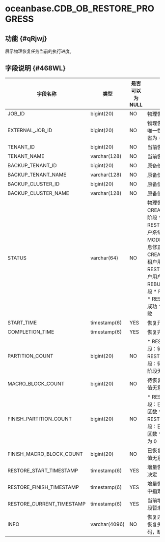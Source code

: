 oceanbase.CDB_OB_RESTORE_PROGRESS 
======================================================



功能 {#qRjwj}
-----------

展示物理恢复任务当前的执行进度。

字段说明 {#468WL}
-------------



|           字段名称            |      类型       | 是否可以为 NULL |                                                                                                                                                                                                                                                                                                       描述                                                                                                                                                                                                                                                                                                        |
|---------------------------|---------------|------------|-----------------------------------------------------------------------------------------------------------------------------------------------------------------------------------------------------------------------------------------------------------------------------------------------------------------------------------------------------------------------------------------------------------------------------------------------------------------------------------------------------------------------------------------------------------------------------------------------------------------|
| JOB_ID                    | bigint(20)    | NO         | 物理恢复任务唯一标识                                                                                                                                                                                                                                                                                                                                                                                                                                                                                                                                                                                                      |
| EXTERNAL_JOB_ID           | bigint(20)    | NO         | 物理恢复任务外部标识，不保证唯一性；在恢复命令中传入，缺省为 -1                                                                                                                                                                                                                                                                                                                                                                                                                                                                                                                                                                               |
| TENANT_ID                 | bigint(20)    | NO         | 当前恢复的租户 ID，缺省值 -1                                                                                                                                                                                                                                                                                                                                                                                                                                                                                                                                                                                               |
| TENANT_NAME               | varchar(128)  | NO         | 当前恢复的租户名，缺省值为空                                                                                                                                                                                                                                                                                                                                                                                                                                                                                                                                                                                                  |
| BACKUP_TENANT_ID          | bigint(20)    | NO         | 原备份的租户 ID                                                                                                                                                                                                                                                                                                                                                                                                                                                                                                                                                                                                       |
| BACKUP_TENANT_NAME        | varchar(128)  | NO         | 原备份的租户名                                                                                                                                                                                                                                                                                                                                                                                                                                                                                                                                                                                                         |
| BACKUP_CLUSTER_ID         | bigint(20)    | NO         | 原备份的集群 ID                                                                                                                                                                                                                                                                                                                                                                                                                                                                                                                                                                                                       |
| BACKUP_CLUSTER_NAME       | varchar(128)  | NO         | 原备份的集群名                                                                                                                                                                                                                                                                                                                                                                                                                                                                                                                                                                                                         |
| STATUS                    | varchar(64)   | NO         | 物理恢复所处阶段： * CREATE_TENANT：创建租户阶段   * RESTORE_SYS_REPLICA：租户系统表恢复阶段   * MODIFY_SCHEMA：租户元信息修正阶段   * CREATE_USER_PARTITIONS：租户用户表创建阶段   * RESTORE_USER_REPLICA：租户用户表恢复阶段   * REBUILD_INDEX：索引重建阶段   * POST_CHECK：校验阶段   * RESTORE_SUCCESS：恢复成功   * RESTORE_FAIL：恢复失败    |
| START_TIME                | timestamp(6)  | YES        | 恢复开始时间                                                                                                                                                                                                                                                                                                                                                                                                                                                                                                                                                                                                          |
| COMPLETION_TIME           | timestamp(6)  | YES        | 恢复完成时间                                                                                                                                                                                                                                                                                                                                                                                                                                                                                                                                                                                                          |
| PARTITION_COUNT           | bigint(20)    | NO         | * RESTORE_SYS_REPLICA 阶段：待恢复系统表分区数   * RESTORE_USER_REPLICA 阶段：待恢复用户表分区数   * 其余阶段无意义，缺省值为 0                                                                                                                                                                                                                                                                                                                                                                                                 |
| MACRO_BLOCK_COUNT         | bigint(20)    | NO         | 待恢复宏块个数，暂未实现，该值无意义                                                                                                                                                                                                                                                                                                                                                                                                                                                                                                                                                                                              |
| FINISH_PARTITION_COUNT    | bigint(20)    | NO         | * RESTORE_SYS_REPLICA 阶段：已完成基线恢复的系统表分区数   * RESTORE_USER_REPLICA 阶段：已完成基线恢复的用户表分区数   * 其余阶段无意义，缺省值为 0                                                                                                                                                                                                                                                                                                                                                                                       |
| FINISH_MACRO_BLOCK_COUNT  | bigint(20)    | NO         | 已恢复宏块个数，暂未实现，该值无意义，缺省值为 0                                                                                                                                                                                                                                                                                                                                                                                                                                                                                                                                                                                       |
| RESTORE_START_TIMESTAMP   | timestamp(6)  | YES        | 增量恢复起始位点，由备份数据决定                                                                                                                                                                                                                                                                                                                                                                                                                                                                                                                                                                                                |
| RESTORE_FINISH_TIMESTAMP  | timestamp(6)  | YES        | 增量恢复结束位点，由恢复命令中指定                                                                                                                                                                                                                                                                                                                                                                                                                                                                                                                                                                                               |
| RESTORE_CURRENT_TIMESTAMP | timestamp(6)  | YES        | 当前增量恢复的位点。目前该字段暂未使用，该值无意义                                                                                                                                                                                                                                                                                                                                                                                                                                                                                                                                                                                       |
| INFO                      | varchar(4096) | NO         | 恢复过程中的运行信息，主要是恢复失败时的失败模块及错误码，缺省值为空                                                                                                                                                                                                                                                                                                                                                                                                                                                                                                                                                                              |


